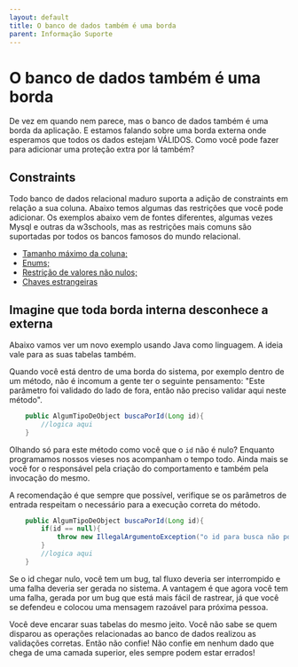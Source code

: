```yaml
---
layout: default
title: O banco de dados também é uma borda 
parent: Informação Suporte
---
```

# O banco de dados também é uma borda

De vez em quando nem parece, mas o banco de dados também é uma borda da aplicação. E estamos falando sobre uma borda externa onde esperamos que todos os dados estejam VÁLIDOS. Como você pode fazer para adicionar uma proteção extra por lá também?

## Constraints

Todo banco de dados relacional maduro suporta a adição de constraints em relação a sua coluna. Abaixo temos algumas das restrições que você pode adicionar. Os exemplos abaixo vem de fontes diferentes, algumas vezes Mysql e outras da w3schools, mas as restrições mais comuns são suportadas por todos os bancos famosos do mundo relacional.

* [Tamanho máximo da coluna;](https://dev.mysql.com/doc/refman/8.0/en/char.html)
* [Enums;](https://dev.mysql.com/doc/refman/8.0/en/enum.html)
* [Restrição de valores não nulos;](https://www.w3schools.com/sql/sql_notnull.asp)
* [Chaves estrangeiras](https://www.w3schools.com/sql/sql_foreignkey.asp)

## Imagine que toda borda interna desconhece a externa

Abaixo vamos ver um novo exemplo usando Java como linguagem. A ideia vale para as suas tabelas também.

Quando você está dentro de uma borda do sistema, por exemplo dentro de um método, não é incomum a gente ter o seguinte pensamento: "Este parâmetro foi validado do lado de fora, então não preciso validar aqui neste método".

```java
    public AlgumTipoDeObject buscaPorId(Long id){
        //logica aqui
    }
```
Olhando só para este método como você que o ```id``` não é nulo? Enquanto programamos nossos vieses nos acompanham o tempo todo. Ainda mais se você for o responsável pela criação do comportamento e também pela invocação do mesmo. 

A recomendação é que sempre que possível, verifique se os parâmetros de entrada respeitam o necessário para a execução correta do método. 

```java
    public AlgumTipoDeObject buscaPorId(Long id){
        if(id == null){
            throw new IllegalArgumentoException("o id para busca não pode ser nulo")
        }
        //logica aqui
    }
```

Se o id chegar nulo, você tem um bug, tal fluxo deveria ser interrompido e uma falha deveria ser gerada no sistema. A vantagem é que agora você tem uma falha, gerada por um bug que está mais fácil de rastrear, já que você se defendeu e colocou uma mensagem razoável para próxima pessoa. 

Você deve encarar suas tabelas do mesmo jeito. Você não sabe se quem disparou as operações relacionadas ao banco de dados realizou as validações corretas. Então não confie! Não confie em nenhum dado que chega de uma camada superior, eles sempre podem estar errados!



